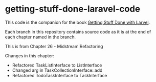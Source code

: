 getting-stuff-done-laravel-code
===============================

This code is the companion for the book [Getting Stuff Done with Larvel](https://leanpub.com/gettingstuffdonelaravel).

Each branch in this repository contains source code as it is at the end of each chapter named in the branch.

This is from Chapter 26 - Midstream Refactoring

Changes in this chapter:

* Refactored TaskListInterface to ListInterface
* Changed arg in TaskCollectionInterface::add
* Refactored TodoTaskInterface to TaskInterface
